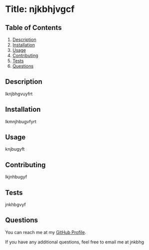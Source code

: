 # Title: njkbhjvgcf

## Table of Contents

1. [ Description ](#description)
2. [Installation ](#installation)
3. [Usage ](#usage)
4. [Contributing ](#contributing)
5. [Tests ](#testing)
6. [Questions ](#questions)

<a name="description"></a>
## Description

lknjbhgvuyfrt

<a name="installation"></a>
## Installation

lkmnjhbugvfyrt

<a name="usage"></a>
## Usage

knjbugyft

<a name="contributing"></a>
## Contributing

lkjnhbugyf

<a name="testing"></a>
## Tests

jnkhbgvyf

<a name="questions"></a>
## Questions

You can reach me at my [GitHub Profile](https://github.com/knjhbgvy/).

If you have any additional questions, feel free to email me at jnkbhg